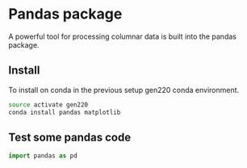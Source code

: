 # Pandas package

A powerful tool for processing columnar data is built into the pandas package.

## Install 

To install on conda in the previous setup gen220 conda environment.

```bash
source activate gen220
conda install pandas matplotlib
```

## Test some pandas code

```python
import pandas as pd

```

